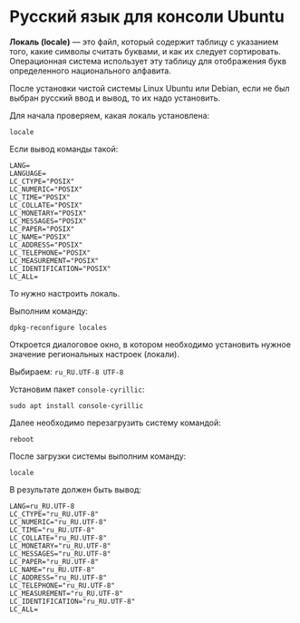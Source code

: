 # Русский язык для консоли Ubuntu

**Локаль (locale)** — это файл, который содержит таблицу с указанием того, какие символы считать буквами, и как их следует сортировать. Операционная система использует эту таблицу для отображения букв определенного национального алфавита.

После установки чистой системы Linux Ubuntu или Debian, если не был выбран русский ввод и вывод, то их надо установить.

Для начала проверяем, какая локаль установлена:

```
locale
```
Если вывод команды такой:
```
LANG=
LANGUAGE=
LC_CTYPE="POSIX"
LC_NUMERIC="POSIX"
LC_TIME="POSIX"
LC_COLLATE="POSIX"
LC_MONETARY="POSIX"
LC_MESSAGES="POSIX"
LC_PAPER="POSIX"
LC_NAME="POSIX"
LC_ADDRESS="POSIX"
LC_TELEPHONE="POSIX"
LC_MEASUREMENT="POSIX"
LC_IDENTIFICATION="POSIX"
LC_ALL=
```

То нужно настроить локаль.

Выполним команду:
```
dpkg-reconfigure locales
```
Откроется диалоговое окно, в котором необходимо установить нужное значение региональных настроек (локали). 

Выбираем: `ru_RU.UTF-8 UTF-8`

Установим пакет `console-cyrillic`:
```
sudo apt install console-cyrillic
```

Далее необходимо перезагрузить систему командой:
```
reboot
```
После загрузки системы выполним команду:

```
locale
```
В результате должен быть вывод:
```
LANG=ru_RU.UTF-8
LC_CTYPE="ru_RU.UTF-8"
LC_NUMERIC="ru_RU.UTF-8"
LC_TIME="ru_RU.UTF-8"
LC_COLLATE="ru_RU.UTF-8"
LC_MONETARY="ru_RU.UTF-8"
LC_MESSAGES="ru_RU.UTF-8"
LC_PAPER="ru_RU.UTF-8"
LC_NAME="ru_RU.UTF-8"
LC_ADDRESS="ru_RU.UTF-8"
LC_TELEPHONE="ru_RU.UTF-8"
LC_MEASUREMENT="ru_RU.UTF-8"
LC_IDENTIFICATION="ru_RU.UTF-8"
LC_ALL=
```